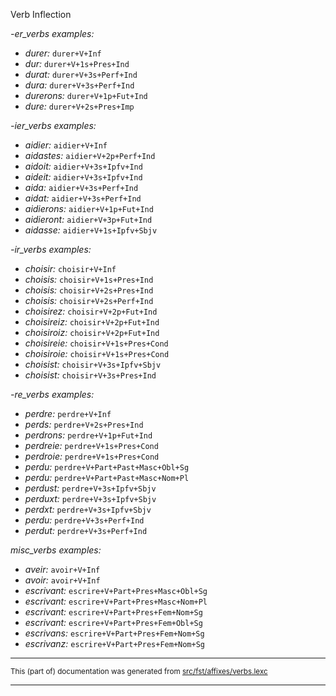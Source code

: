 Verb Inflection

*-er_verbs examples:*
* *durer:* `durer+V+Inf`
* *dur:* `durer+V+1s+Pres+Ind`
* *durat:* `durer+V+3s+Perf+Ind`
* *dura:* `durer+V+3s+Perf+Ind`
* *durerons:* `durer+V+1p+Fut+Ind`
* *dure:* `durer+V+2s+Pres+Imp`

*-ier_verbs examples:*
* *aidier:* `aidier+V+Inf`
* *aidastes:* `aidier+V+2p+Perf+Ind`
* *aidoit:* `aidier+V+3s+Ipfv+Ind`
* *aideit:* `aidier+V+3s+Ipfv+Ind`
* *aida:* `aidier+V+3s+Perf+Ind`
* *aidat:* `aidier+V+3s+Perf+Ind`
* *aidierons:* `aidier+V+1p+Fut+Ind`
* *aidieront:* `aidier+V+3p+Fut+Ind`
* *aidasse:* `aidier+V+1s+Ipfv+Sbjv`

*-ir_verbs examples:*
* *choisir:* `choisir+V+Inf`
* *choisis:* `choisir+V+1s+Pres+Ind`
* *choisis:* `choisir+V+2s+Pres+Ind`
* *choisis:* `choisir+V+2s+Perf+Ind`
* *choisirez:* `choisir+V+2p+Fut+Ind`
* *choisireiz:* `choisir+V+2p+Fut+Ind`
* *choisiroiz:* `choisir+V+2p+Fut+Ind`
* *choisireie:* `choisir+V+1s+Pres+Cond`
* *choisiroie:* `choisir+V+1s+Pres+Cond`
* *choisist:* `choisir+V+3s+Ipfv+Sbjv`
* *choisist:* `choisir+V+3s+Pres+Ind`

*-re_verbs examples:*
* *perdre:* `perdre+V+Inf`
* *perds:* `perdre+V+2s+Pres+Ind`
* *perdrons:* `perdre+V+1p+Fut+Ind`
* *perdreie:* `perdre+V+1s+Pres+Cond`
* *perdroie:* `perdre+V+1s+Pres+Cond`
* *perdu:* `perdre+V+Part+Past+Masc+Obl+Sg`
* *perdu:* `perdre+V+Part+Past+Masc+Nom+Pl`
* *perdust:* `perdre+V+3s+Ipfv+Sbjv`
* *perduxt:* `perdre+V+3s+Ipfv+Sbjv`
* *perdxt:* `perdre+V+3s+Ipfv+Sbjv`
* *perdu:* `perdre+V+3s+Perf+Ind`
* *perdut:* `perdre+V+3s+Perf+Ind`

*misc_verbs examples:*
* *aveir:* `avoir+V+Inf`
* *avoir:* `avoir+V+Inf`
* *escrivant:* `escrire+V+Part+Pres+Masc+Obl+Sg`
* *escrivant:* `escrire+V+Part+Pres+Masc+Nom+Pl`
* *escrivant:* `escrire+V+Part+Pres+Fem+Nom+Sg`
* *escrivant:* `escrire+V+Part+Pres+Fem+Obl+Sg`
* *escrivans:* `escrire+V+Part+Pres+Fem+Nom+Sg`
* *escrivanz:* `escrire+V+Part+Pres+Fem+Nom+Sg`

* * *

<small>This (part of) documentation was generated from [src/fst/affixes/verbs.lexc](https://github.com/giellalt/lang-fro/blob/main/src/fst/affixes/verbs.lexc)</small>

---

